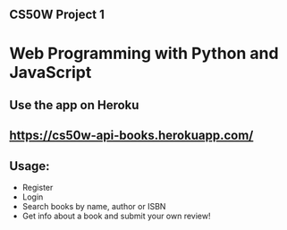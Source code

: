 ## CS50W Project 1

# Web Programming with Python and JavaScript

## Use the app on Heroku
## https://cs50w-api-books.herokuapp.com/

## Usage:

* Register
* Login
* Search books by name, author or ISBN
* Get info about a book and submit your own review!
